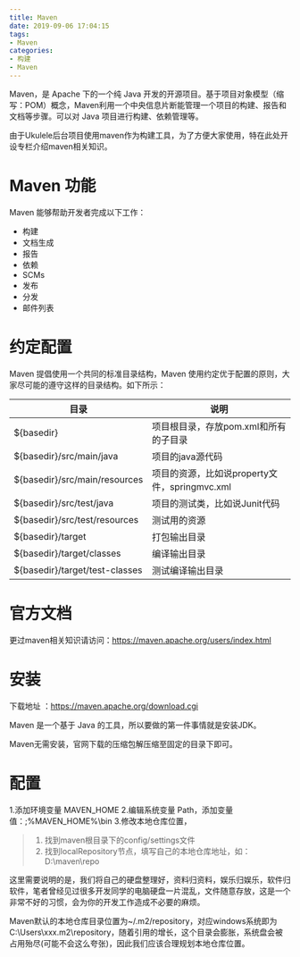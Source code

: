 ```yaml
---
title: Maven
date: 2019-09-06 17:04:15
tags:
- Maven
categories:
- 构建
- Maven
---
```


Maven，是 Apache 下的一个纯 Java 开发的开源项目。基于项目对象模型（缩写：POM）概念，Maven利用一个中央信息片断能管理一个项目的构建、报告和文档等步骤。可以对 Java 项目进行构建、依赖管理等。

由于Ukulele后台项目使用maven作为构建工具，为了方便大家使用，特在此处开设专栏介绍maven相关知识。


# Maven 功能
Maven 能够帮助开发者完成以下工作：
- 构建
- 文档生成
- 报告
- 依赖
- SCMs
- 发布
- 分发
- 邮件列表

# 约定配置
Maven 提倡使用一个共同的标准目录结构，Maven 使用约定优于配置的原则，大家尽可能的遵守这样的目录结构。如下所示：

|目录|说明|
|----|----|
|${basedir}|项目根目录，存放pom.xml和所有的子目录|
|${basedir}/src/main/java|项目的java源代码|
|${basedir}/src/main/resources|项目的资源，比如说property文件，springmvc.xml|
|${basedir}/src/test/java|项目的测试类，比如说Junit代码|
|${basedir}/src/test/resources|测试用的资源|
|${basedir}/target|打包输出目录|
|${basedir}/target/classes|编译输出目录|
|${basedir}/target/test-classes|测试编译输出目录|

# 官方文档
更过maven相关知识请访问：https://maven.apache.org/users/index.html

# 安装
下载地址 ：https://maven.apache.org/download.cgi

Maven 是一个基于 Java 的工具，所以要做的第一件事情就是安装JDK。

Maven无需安装，官网下载的压缩包解压缩至固定的目录下即可。

# 配置
1.添加环境变量 MAVEN_HOME
2.编辑系统变量 Path，添加变量值：;%MAVEN_HOME%\bin
3.修改本地仓库位置，
> 1. 找到maven根目录下的config/settings文件
> 2. 找到localRepository节点，填写自己的本地仓库地址，如：D:\maven\repo

这里需要说明的是，我们将自己的硬盘整理好，资料归资料，娱乐归娱乐，软件归软件，笔者曾经见过很多开发同学的电脑硬盘一片混乱，文件随意存放，这是一个非常不好的习惯，会为你的开发工作造成不必要的麻烦。

Maven默认的本地仓库目录位置为~/.m2/repository，对应windows系统即为C:\Users\xxx\.m2\repository，随着引用的增长，这个目录会膨胀，系统盘会被占用殆尽(可能不会这么夸张)，因此我们应该合理规划本地仓库位置。


